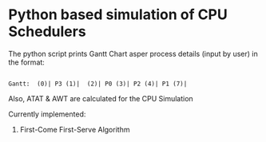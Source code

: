 # Python based simulation of CPU Schedulers

The python script prints Gantt Chart asper process details (input by user) in the format:
```

Gantt:  (0)| P3 (1)|  (2)| P0 (3)| P2 (4)| P1 (7)|

```

Also, ATAT & AWT are calculated for the CPU Simulation

Currently implemented:
1. First-Come First-Serve Algorithm

